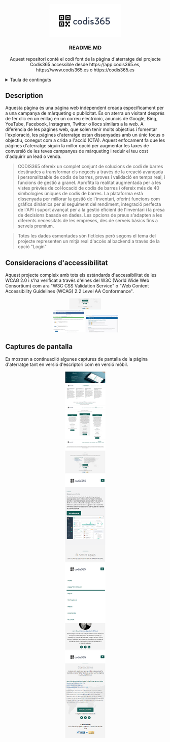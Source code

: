 <!-- PROJECT LOGO -->
<br />
<div align="center">
  <img src="images/logo.jpg" style="display: block;  margin-left: auto;  margin-right: auto;  width: 45%;">
  <h3 align="center">README.MD</h3>

  <p align="center">
    Aquest repositori conté el codi font de la pàgina d'aterratge del projecte Codis365 accessible desde https://app.codis365.es, https://www.codis365.es o https://codis365.es
    <br />
  </p>
</div>

<!-- TABLE OF CONTENTS -->
<details>
  <summary>Taula de continguts</summary>
  <ol>
    <li><a href="#description">Descripció</a></li>
    <li><a href="#accessibility">Consideracions d'accessibilitat</a></li>
    <li><a href="#screenshots">Captures de pantalla</a></li>
  </ol>
</details>


<!-- DESCRIPTION -->
## Description
<div id="description"></div>

Aquesta pàgina és una pàgina web independent creada específicament per a una campanya de màrqueting o publicitat. És on aterra un visitant després de fer clic en un enllaç en un correu electrònic, anuncis de Google, Bing, YouTube, Facebook, Instagram, Twitter o llocs similars a la web. A diferència de les pàgines web, que solen tenir molts objectius i fomentar l'exploració, les pàgines d'aterratge estan dissenyades amb un únic focus o objectiu, conegut com a crida a l'acció (CTA). Aquest enfocament fa que les pàgines d'aterratge siguin la millor opció per augmentar les taxes de conversió de les teves campanyes de màrqueting i reduir el teu cost d'adquirir un lead o venda. 

>CODIS365 ofereix un complet conjunt de solucions de codi de barres destinades a transformar els negocis a través de la creació avançada i personalitzable de codis de barres, proves i validació en temps real, i funcions de gestió a granel. Aprofita la realitat augmentada per a les vistes prèvies de col·locació de codis de barres i ofereix més de 40 simbologies úniques de codis de barres. La plataforma està dissenyada per millorar la gestió de l'inventari, oferint funcions com gràfics dinàmics per al seguiment del rendiment, integració perfecta de l'API i suport avançat per a la gestió eficient de l'inventari i la presa de decisions basada en dades. Les opcions de preus s'adapten a les diferents necessitats de les empreses, des de serveis bàsics fins a serveis premium.

>Totes les dades esmentades són fictícies però segons el tema del projecte representen un mitjà real d'accés al backend a través de la opció "Login"

<!-- ACCESSIBILITY -->
## Consideracions d'accessibilitat
<div id="accessibility"></div>

Aquest projecte compleix amb tots els estàndards d'accessibilitat de les WCAG 2.0 i s'ha verificat a través d'eines del W3C (World Wide Web Consortium) com ara "W3C CSS Validation Service" o "Web Content Accessibility Guidelines (WCAG) 2.2 Level AA Conformance".

<div id="block" align="center">
    <div class="inline-block" style="display: inline-block; width: 20%">
        <img src="images/wacg-1.png">
    </div>
    <br>
    <div class="inline-block" style="display: inline-block; width: 20%">
        <img src="images/wacg-2.png">
    </div>
    <div class="inline-block" style="display: inline-block; width: 20%">
        <img src="images/wacg-3.png">
    </div>
</div>


<!-- SCREENSHOTS -->
## Captures de pantalla
<div id="screenshots"></div>

Es mostren a continuaciió algunes captures de pantalla de la pàgina d'aterratge tant en versió d'escriptori com en versió mòbil.

<div id="block" align="center">
    <div class="inline-block" style="display: inline-block; width: 25%">
        <img src="images/landingpage-1.png">
    </div>
    <br>
    <div class="inline-block" style="display: inline-block; width: 25%">
        <img src="images/landingpage-2.png">
    </div>
    <br>
    <div class="inline-block" style="display: inline-block; width: 25%">
        <img src="images/landingpage-3.png">
    </div>
    <br>
    <div class="inline-block" style="display: inline-block; width: 25%">
        <img src="images/landingpage-4.png">
    </div>
    <br>
    <div class="inline-block" style="display: inline-block; width: 25%">
        <img src="images/landingpage-5.png">
    </div>
    <br>
    <div class="inline-block" style="display: inline-block; width: 25%">
        <img src="images/landingpage-6.png">
    </div>
    <br>
    <div class="inline-block" style="display: inline-block; width: 25%">
        <img src="images/landingpage-7.png">
    </div>
</div>
